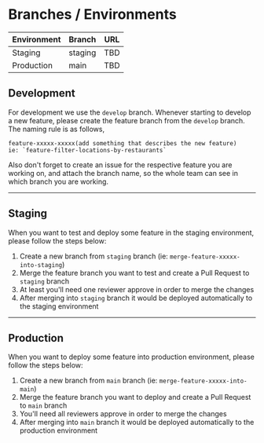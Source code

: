 # Branches / Environments

| Environment | Branch  | URL |
| ----------- | ------- | --- |
| Staging     | staging | TBD |
| Production  | main    | TBD |

## Development

For development we use the `develop` branch. Whenever starting to develop a new feature, please create the feature branch from the `develop` branch.
The naming rule is as follows,

```
feature-xxxxx-xxxxx(add something that describes the new feature)
ie: `feature-filter-locations-by-restaurants`
```

Also don't forget to create an issue for the respective feature you are working on, and attach the branch name, so the whole team can see in which branch you are working.

---

## Staging

When you want to test and deploy some feature in the staging environment, please follow the steps below:

1. Create a new branch from `staging` branch (ie: `merge-feature-xxxxx-into-staging`)
2. Merge the feature branch you want to test and create a Pull Request to `staging` branch
3. At least you'll need one reviewer approve in order to merge the changes
4. After merging into `staging` branch it would be deployed automatically to the staging environment

---

## Production

When you want to deploy some feature into production environment, please follow the steps below:

1. Create a new branch from `main` branch (ie: `merge-feature-xxxxx-into-main`)
2. Merge the feature branch you want to deploy and create a Pull Request to `main` branch
3. You'll need all reviewers approve in order to merge the changes
4. After merging into `main` branch it would be deployed automatically to the production environment
